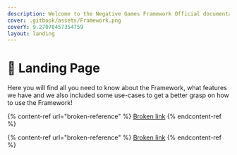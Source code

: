 ```yaml
---
description: Welcome to the Negative Games Framework Official documentation page!
cover: .gitbook/assets/Framework.png
coverY: 9.27070457354759
layout: landing
---
```


# 👋 Landing Page

Here you will find all you need to know about the Framework, what features we have and we also included some use-cases to get a better grasp on how to use the Framework!



{% content-ref url="broken-reference" %}
[Broken link](broken-reference)
{% endcontent-ref %}

{% content-ref url="broken-reference" %}
[Broken link](broken-reference)
{% endcontent-ref %}

